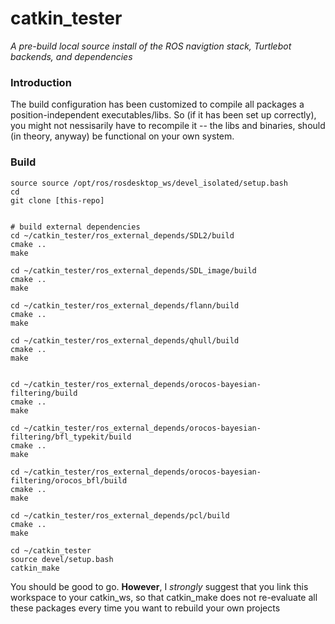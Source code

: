 # catkin_tester
*A pre-build local source install of the ROS navigtion stack, Turtlebot backends, and dependencies*

### **Introduction**

The build configuration has been customized to compile all packages a position-independent executables/libs.
So (if it has been set up correctly), you might not nessisarily have to recompile it -- the libs and binaries,
should (in theory, anyway) be functional on your own system.


### **Build**
```
source source /opt/ros/rosdesktop_ws/devel_isolated/setup.bash
cd
git clone [this-repo]


# build external dependencies
cd ~/catkin_tester/ros_external_depends/SDL2/build
cmake ..
make

cd ~/catkin_tester/ros_external_depends/SDL_image/build
cmake ..
make

cd ~/catkin_tester/ros_external_depends/flann/build
cmake ..
make

cd ~/catkin_tester/ros_external_depends/qhull/build
cmake ..
make


cd ~/catkin_tester/ros_external_depends/orocos-bayesian-filtering/build
cmake ..
make

cd ~/catkin_tester/ros_external_depends/orocos-bayesian-filtering/bfl_typekit/build
cmake ..
make

cd ~/catkin_tester/ros_external_depends/orocos-bayesian-filtering/orocos_bfl/build
cmake ..
make

cd ~/catkin_tester/ros_external_depends/pcl/build
cmake ..
make

cd ~/catkin_tester
source devel/setup.bash
catkin_make
```

You should be good to go.  **However**, I *strongly* suggest that you link this workspace
to your catkin_ws, so that catkin_make does not re-evaluate all these packages every time
you want to rebuild your own projects
